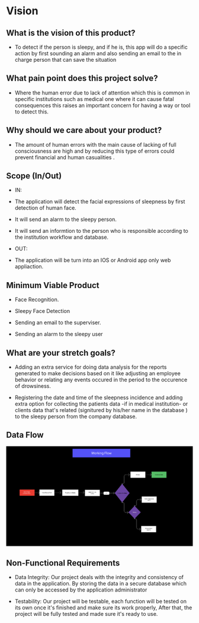 # Vision

## What is the vision of this product?

- To detect if the person is sleepy, and if he is, this app will do a specific action by first sounding an alarm and also sending an email to the in charge person that can save the situation

## What pain point does this project solve?

- Where the human error due to lack of attention which this is common in specific institutions such as medical one where it can cause fatal consequences this raises an important concern for having a way or tool to detect this.

## Why should we care about your product?

- The amount of human errors with the main cause of lacking of full consciousness are high and by reducing this type of errors could prevent financial and human casualities .

## Scope (In/Out)

- IN:
- The application will detect the facial expressions of sleepness by first detection of human face.
- It will send an alarm to the sleepy person.
- It will send an informtion to the person who is responsible according to the institution workflow and database.

- OUT:
- The application will be turn into an IOS or Android app only web appliaction.

## Minimum Viable Product

- Face Recognition.

- Sleepy Face Detection

- Sending an email to the superviser.

- Sending an alarm to the sleepy user

## What are your stretch goals?

- Adding an extra service for doing data analysis for the reports generated to make decisions based on it like adjusting an employee behavior or relating any events occured in the period to the occurence of drowsiness.

- Registering the date and time of the sleepness incidence and adding extra option for collecting the patients data -if in medical institution- or clients data that's related (signitured by his/her name in the database ) to the sleepy person from the company database.

## Data Flow

![Dataflow](Images/workingflow.png)

## Non-Functional Requirements

- Data Integrity: Our project deals with the integrity and consistency of data in the application. By storing the data in a secure database which can only be accessed by the application administrator

- Testability: Our project will be testable, each function will be tested on its own once it's finished and make sure its work properly, After that, the project will be fully tested and made sure it's ready to use.
